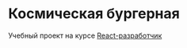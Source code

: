 # Космическая бургерная

Учебный проект на курсе [React-разработчик](https://praktikum.yandex.ru/react/)